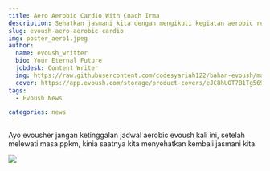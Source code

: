 ```yaml
---  
title: Aero Aerobic Cardio With Coach Irma
description: Sehatkan jasmani kita dengan mengikuti kegiatan aerobic rutin evoush, yang kali ini diberi judul Aero Aerobic Cardio bersama Coach Irma 
slug: evoush-aero-aerobic-cardio
img: poster_aero1.jpeg
author: 
  name: evoush_writter
  bio: Your Eternal Future
  jobdesk: Content Writer
  img: https://raw.githubusercontent.com/codesyariah122/bahan-evoush/main/images/banner/jumbotron5.jpg
  cover: https://app.evoush.com/storage/product-covers/eJC8hUOT7B1Tg56943hWhsI9KMH8k7CdRe2OFDbo.jpg
tags: 
  - Evoush News

categories: news
---   
```


Ayo evousher jangan ketinggalan jadwal aerobic evoush kali ini, setelah melewati masa ppkm, kinia saatnya kita menyehatkan kembali jasmani kita.  

<img src="https://raw.githubusercontent.com/evoush12/bahan_evoush/main/news/poster_aero1.jpeg" class="img-fluid img-responsive"> 